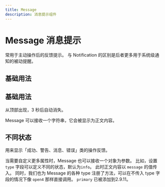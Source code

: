 ```yaml
---
title: Message
description: 消息提示组件
---
```


# Message 消息提示

常用于主动操作后的反馈提示。 与 Notification 的区别是后者更多用于系统级通知的被动提醒。

## 基础用法

## 基础用法

从顶部出现，3 秒后自动消失。

Message 可以接收一个字符串，它会被显示为正文内容。
<preview path="../common/Message/MessageBase.vue"></preview>

## 不同状态

用来显示「成功、警告、消息、错误」类的操作反馈。

当需要自定义更多属性时，Message 也可以接收一个对象为参数。 比如，设置 `type` 字段可以定义不同的状态，默认为`info`。 此时正文内容以 `message` 的值传入。 同时，我们也为 Message 的各种 type 注册了方法，可以在不传入 type 字段的情况下像 `open4` 那样直接调用。 `primary` 已被添加到2.9.11。
<preview path="../common/Message/MessageType.vue"></preview>
